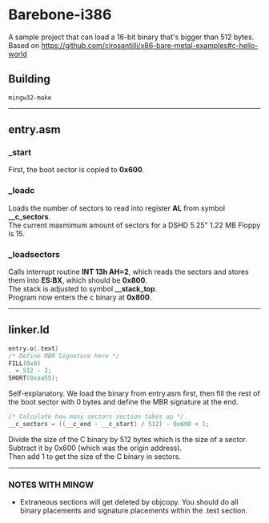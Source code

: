# Barebone-i386

A sample project that can load a 16-bit binary that's bigger than 512 bytes. \
Based on https://github.com/cirosantilli/x86-bare-metal-examples#c-hello-world

## Building

```
mingw32-make
```

---

## entry.asm
### _start
First, the boot sector is copied to **0x600**.
### _loadc
Loads the number of sectors to read into register **AL** from symbol **_\_c_sectors**. \
The current maxmimum amount of sectors for a DSHD 5.25" 1.22 MB Floppy is 15.
### _loadsectors
Calls interrupt routine **INT 13h AH=2**, which reads the sectors and stores them into **ES:BX**, which should be **0x800**.\
The stack is adjusted to symbol **_\_stack_top**. \
Program now enters the c binary at **0x800**.

---

## linker.ld
```c
entry.o(.text)
/* Define MBR Signature here */
FILL(0x0)
. = 512 - 2;
SHORT(0xaa55);
```
Self-explanatory. We load the binary from entry.asm first, then fill the rest of the boot sector with 0 bytes and define the MBR signature at the end.
```c
/* Calculate how many sectors section takes up */
__c_sectors = ((__c_end - __c_start) / 512) - 0x600 + 1;
```
Divide the size of the C binary by 512 bytes which is the size of a sector. \
Subtract it by 0x600 (which was the origin address).\
Then add 1 to get the size of the C binary in sectors.

---

### NOTES WITH MINGW ###
* Extraneous sections will get deleted by objcopy. You should do all binary placements and signature placements within the .text section.

